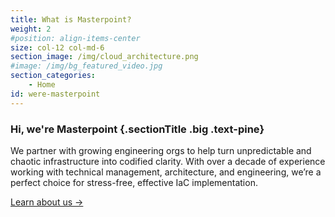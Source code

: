 ```yaml
---
title: What is Masterpoint?
weight: 2
#position: align-items-center
size: col-12 col-md-6
section_image: /img/cloud_architecture.png
#image: /img/bg_featured_video.jpg
section_categories:
    - Home
id: were-masterpoint
---
```


### Hi, we're Masterpoint {.sectionTitle .big .text-pine}

We partner with growing engineering orgs to help turn unpredictable and chaotic infrastructure into codified clarity. With over a decade of experience working with technical management, architecture, and engineering, we’re a perfect choice for stress-free, effective IaC implementation.

<a href="/who-we-are/" class="button btn-outline-gradient text-pine btn-big">Learn about us →</a>
